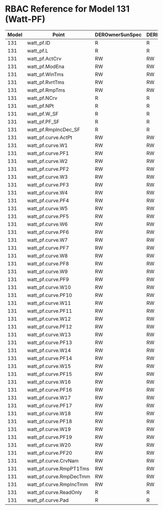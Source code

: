 # RBAC Reference for Model 131 (Watt-PF)

| Model | Point | DEROwnerSunSpec | DERInstallerSunSpec | DERVendorSunSpec | ServiceProviderSunSpec | GridOperatorSunSpec |
|-------|-------|------------------|---------------------|------------------|------------------------|---------------------|
| 131 | watt_pf.ID | R | R | R | R | R |
| 131 | watt_pf.L | R | R | R | R | R |
| 131 | watt_pf.ActCrv | RW | RW | RW | RW | RW |
| 131 | watt_pf.ModEna | RW | RW | RW | RW | RW |
| 131 | watt_pf.WinTms | RW | RW | RW | RW | RW |
| 131 | watt_pf.RvrtTms | RW | RW | RW | RW | RW |
| 131 | watt_pf.RmpTms | RW | RW | RW | RW | RW |
| 131 | watt_pf.NCrv | R | R | R | R | R |
| 131 | watt_pf.NPt | R | R | R | R | R |
| 131 | watt_pf.W_SF | R | R | R | R | R |
| 131 | watt_pf.PF_SF | R | R | R | R | R |
| 131 | watt_pf.RmpIncDec_SF | R | R | R | R | R |
| 131 | watt_pf.curve.ActPt | RW | RW | RW | RW | RW |
| 131 | watt_pf.curve.W1 | RW | RW | RW | RW | RW |
| 131 | watt_pf.curve.PF1 | RW | RW | RW | RW | RW |
| 131 | watt_pf.curve.W2 | RW | RW | RW | RW | RW |
| 131 | watt_pf.curve.PF2 | RW | RW | RW | RW | RW |
| 131 | watt_pf.curve.W3 | RW | RW | RW | RW | RW |
| 131 | watt_pf.curve.PF3 | RW | RW | RW | RW | RW |
| 131 | watt_pf.curve.W4 | RW | RW | RW | RW | RW |
| 131 | watt_pf.curve.PF4 | RW | RW | RW | RW | RW |
| 131 | watt_pf.curve.W5 | RW | RW | RW | RW | RW |
| 131 | watt_pf.curve.PF5 | RW | RW | RW | RW | RW |
| 131 | watt_pf.curve.W6 | RW | RW | RW | RW | RW |
| 131 | watt_pf.curve.PF6 | RW | RW | RW | RW | RW |
| 131 | watt_pf.curve.W7 | RW | RW | RW | RW | RW |
| 131 | watt_pf.curve.PF7 | RW | RW | RW | RW | RW |
| 131 | watt_pf.curve.W8 | RW | RW | RW | RW | RW |
| 131 | watt_pf.curve.PF8 | RW | RW | RW | RW | RW |
| 131 | watt_pf.curve.W9 | RW | RW | RW | RW | RW |
| 131 | watt_pf.curve.PF9 | RW | RW | RW | RW | RW |
| 131 | watt_pf.curve.W10 | RW | RW | RW | RW | RW |
| 131 | watt_pf.curve.PF10 | RW | RW | RW | RW | RW |
| 131 | watt_pf.curve.W11 | RW | RW | RW | RW | RW |
| 131 | watt_pf.curve.PF11 | RW | RW | RW | RW | RW |
| 131 | watt_pf.curve.W12 | RW | RW | RW | RW | RW |
| 131 | watt_pf.curve.PF12 | RW | RW | RW | RW | RW |
| 131 | watt_pf.curve.W13 | RW | RW | RW | RW | RW |
| 131 | watt_pf.curve.PF13 | RW | RW | RW | RW | RW |
| 131 | watt_pf.curve.W14 | RW | RW | RW | RW | RW |
| 131 | watt_pf.curve.PF14 | RW | RW | RW | RW | RW |
| 131 | watt_pf.curve.W15 | RW | RW | RW | RW | RW |
| 131 | watt_pf.curve.PF15 | RW | RW | RW | RW | RW |
| 131 | watt_pf.curve.W16 | RW | RW | RW | RW | RW |
| 131 | watt_pf.curve.PF16 | RW | RW | RW | RW | RW |
| 131 | watt_pf.curve.W17 | RW | RW | RW | RW | RW |
| 131 | watt_pf.curve.PF17 | RW | RW | RW | RW | RW |
| 131 | watt_pf.curve.W18 | RW | RW | RW | RW | RW |
| 131 | watt_pf.curve.PF18 | RW | RW | RW | RW | RW |
| 131 | watt_pf.curve.W19 | RW | RW | RW | RW | RW |
| 131 | watt_pf.curve.PF19 | RW | RW | RW | RW | RW |
| 131 | watt_pf.curve.W20 | RW | RW | RW | RW | RW |
| 131 | watt_pf.curve.PF20 | RW | RW | RW | RW | RW |
| 131 | watt_pf.curve.CrvNam | RW | RW | RW | RW | RW |
| 131 | watt_pf.curve.RmpPT1Tms | RW | RW | RW | RW | RW |
| 131 | watt_pf.curve.RmpDecTmm | RW | RW | RW | RW | RW |
| 131 | watt_pf.curve.RmpIncTmm | RW | RW | RW | RW | RW |
| 131 | watt_pf.curve.ReadOnly | R | R | R | R | R |
| 131 | watt_pf.curve.Pad | R | R | R | R | R |

